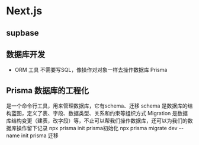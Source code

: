 # Next.js

## supbase

## 数据库开发
- ORM 工具
    不需要写SQL，像操作对对象一样去操作数据库
    Prisma

## Prisma 数据库的工程化
是一个命令行工具，用来管理数据库，它有schema、迁移
schema 是数据库的结构蓝图，定义了表、字段、数据类型、关系和约束等组织方式
Migration 是数据库结构变更（建表，改字段）等，不止可以帮我们操作数据库，还可以为我们的数据库操作留下记录
npx prisma init  prisma初始化
npx prisma migrate dev --name init  prisma 迁移